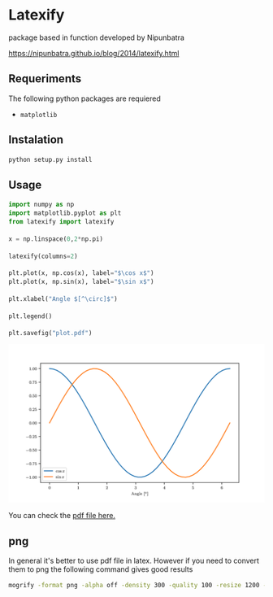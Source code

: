 # Latexify

package based in function developed by Nipunbatra

https://nipunbatra.github.io/blog/2014/latexify.html

## Requeriments

The following python packages are requiered

- `matplotlib`

## Instalation

```bash
python setup.py install
```

## Usage

```python
import numpy as np
import matplotlib.pyplot as plt
from latexify import latexify

x = np.linspace(0,2*np.pi)

latexify(columns=2)

plt.plot(x, np.cos(x), label="$\cos x$")
plt.plot(x, np.sin(x), label="$\sin x$")

plt.xlabel("Angle $[^\circ]$")

plt.legend()

plt.savefig("plot.pdf")
```

![Sine and cosine plot](img/plot.png?raw=true "Sine and cosine plot, converted from pdf to png using convert")

You can check the [pdf file here.](img/plot.pdf)

## png

In general it's better to use pdf file in latex. However if you need to convert them to png the following command gives good results

```bash
mogrify -format png -alpha off -density 300 -quality 100 -resize 1200 -unsharp 1.5 *.pdf
```

